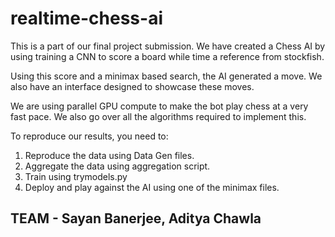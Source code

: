 # realtime-chess-ai

This is a part of our final project submission. We have created a Chess AI by using training a CNN to score a board while time a reference from stockfish. 

Using this score and a minimax based search, the AI generated a move. We also have an interface designed to showcase these moves.

We are using parallel GPU compute to make the bot play chess at a very fast pace. We also go over all the algorithms required to implement this.

To reproduce our results, you need to:

1. Reproduce the data using Data Gen files.
2. Aggregate the data using aggregation script.
3. Train using trymodels.py
4. Deploy and play against the AI using one of the minimax files.

## TEAM - Sayan Banerjee, Aditya Chawla
